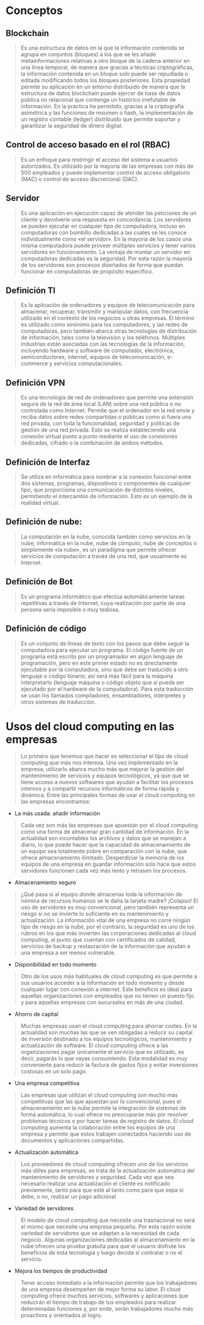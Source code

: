 

# Conceptos

## Blockchain
> Es una estructura de datos en la que la información contenida se agrupa en conjuntos (bloques) a los que se les añade metainformaciones relativas a otro bloque de la cadena anterior en una línea temporal, de manera que gracias a técnicas criptográficas, la información contenida en un bloque solo puede ser repudiada o editada modificando todos los bloques posteriores. Esta propiedad permite su aplicación en un entorno distribuido de manera que la estructura de datos blockchain puede ejercer de base de datos pública no relacional que contenga un histórico irrefutable de información. En la práctica ha permitido, gracias a la criptografía asimétrica y las funciones de resumen o hash, la implementación de un registro contable (ledger) distribuido que permite soportar y garantizar la seguridad de dinero digital.

## Control de acceso basado en el rol (RBAC)
> Es un enfoque para restringir el acceso del sistema a usuarios autorizados. Es utilizado por la mayoría de las empresas con más de 500 empleados y puede implementar control de acceso obligatorio (MAC) o control de acceso discrecional (DAC).

## Servidor
> Es una aplicación en ejecución capaz de atender las peticiones de un cliente y devolverle una respuesta en concordancia. Los servidores se pueden ejecutar en cualquier tipo de computadora, incluso en computadoras con bombillo dedicadas a las cuales se les conoce individualmente como «el servidor». En la mayoría de los casos una misma computadora puede proveer múltiples servicios y tener varios servidores en funcionamiento. La ventaja de montar un servidor en computadoras dedicadas es la seguridad. Por esta razón la mayoría de los servidores son procesos diseñados de forma que puedan funcionar en computadoras de propósito específico.

## Definición TI
> Es la aplicación de ordenadores y equipos de telecomunicación para almacenar, recuperar, transmitir y manipular datos, con frecuencia utilizado en el contexto de los negocios u otras empresas. El término es utilizado como sinónimo para los computadores, y las redes de computadoras, pero también abarca otras tecnologías de distribución de información, tales como la televisión y los teléfonos. Múltiples industrias están asociadas con las tecnologías de la información, incluyendo hardware y software de computador, electrónica, semiconductores, internet, equipos de telecomunicación, e-commerce y servicios computacionales.


## Definición VPN
> Es una tecnología de red de ordenadores que permite una extensión segura de la red de área local (LAN) sobre una red pública o no controlada como Internet. Permite que el ordenador en la red envíe y reciba datos sobre redes compartidas o públicas como si fuera una red privada, con toda la funcionalidad, seguridad y políticas de gestión de una red privada. Esto se realiza estableciendo una conexión virtual punto a punto mediante el uso de conexiones dedicadas, cifrado o la combinación de ambos métodos.

## Definición de Interfaz
> Se utiliza en informática para nombrar a la conexión funcional entre dos sistemas, programas, dispositivos o componentes de cualquier tipo, que proporciona una comunicación de distintos niveles, permitiendo el intercambio de información. Esto es un ejemplo de la realidad virtual.

## Definición de nube: 
> La computación en la nube, conocida también como servicios en la nube, informática en la nube, nube de cómputo, nube de conceptos o  simplemente  «la  nube»,  es  un  paradigma  que  permite  ofrecer  servicios  de computación a través de una red, que usualmente es Internet. 

## Definición de Bot
> Es un programa informático que efectúa automáticamente tareas repetitivas a través de Internet, cuya realización por parte de una persona sería imposible o muy tediosa.

## Definición de código
> Es un conjunto de líneas de texto con los pasos que debe seguir la computadora para ejecutar un programa. El código fuente de un programa está escrito por un programador en algún lenguaje de programación, pero en este primer estado no es directamente ejecutable por la computadora, sino que debe ser traducido a otro lenguaje o código binario; así será más fácil para la máquina interpretarlo (lenguaje máquina o código objeto que sí pueda ser ejecutado por el hardware de la computadora). Para esta traducción se usan los llamados compiladores, ensambladores, intérpretes y otros sistemas de traducción. 

# Usos del cloud computing en las empresas
> Lo primero que tenemos que hacer es seleccionar el tipo de cloud computing que más nos interesa. Una vez implementado en la empresa, utilizarlo abarca mucho más que mejorar la gestión del mantenimiento de servicios y equipos tecnológicos, ya que que se tiene acceso a nuevos softwares que ayudan a facilitar los procesos internos y a compartir recursos informáticos de forma rápida y dinámica. Entre las principales formas de usar el cloud computing en las empresas encontramos:

* La más usada: añadir información  
> Cada vez son más las empresas que apuestan por el cloud computing como una forma de almacenar gran cantidad de información. En la actualidad son incontables los archivos y datos que se manejan a diario, lo que puede hacer que la capacidad de almacenamiento de un equipo sea totalmente pobre en comparación con la nube, que ofrece almacenamiento ilimitado. Desperdiciar la memoria de los equipos de una empresa en guardar información solo hace que estos servidores funcionen cada vez más lento y retrasen los procesos.

* Almacenamiento seguro
> ¿Qué pasa si al equipo donde almacenas toda la información de nómina de recursos humanos se le daña la tarjeta madre? ¡Colapso! El uso de servidores es muy convencional, pero también representa un riesgo si no se invierte lo suficiente en su mantenimiento y actualización. La información vital de una empresa no corre ningún tipo de riesgo en la nube, por el contrario, la seguridad es uno de los rubros en los que más invierten las corporaciones dedicadas al cloud computing, al punto que cuentan con certificados de calidad, servicios de backup y restauración de la información que ayudan a una empresa a ser menos vulnerable.

* Disponibilidad en todo momento
> Otro de los usos más habituales de cloud computing es que permite a sus usuarios acceder a la información en todo momento y desde cualquier lugar con conexión a internet. Este beneficio es ideal para aquellas organizaciones con empleados que no tienen un puesto fijo y para aquellas empresas con sucursales en más de una ciudad.

* Ahorro de capital
> Muchas empresas usan el cloud computing para ahorrar costes. En la actualidad son muchas las que se ven obligadas a reducir su capital de inversión destinado a los equipos tecnológicos, mantenimiento y actualización de software. El cloud computing ofrece a las organizaciones pagar únicamente el servicio que es utilizado, es decir, pagarás lo que vayas consumiendo. Esta modalidad es muy conveniente para reducir la factura de gastos fijos y evitar inversiones costosas en un solo pago.

* Una empresa competitiva
> Las empresas que utilizan el cloud computing son mucho más competitivas que las que apuestan por lo convencional, pues el almacenamiento en la nube permite la integración de sistemas de forma automática, lo cual ofrece no preocuparse más por resolver problemas técnicos o por hacer tareas de registro de datos. El cloud computing aumenta la colaboración entre los equipos de una empresa y permite que estos trabajen conectados haciendo uso de documentos y aplicaciones compartidas.


* Actualización automática
> Los proveedores de cloud computing ofrecen uno de los servicios más útiles para empresas, se trata de la actualización automática del mantenimiento de servidores y seguridad. Cada vez que sea necesario realizar una actualización el cliente es notificado previamente, tanto para que esté al tanto como para que sepa si debe, o no, realizar un pago adicional

* Variedad de servidores
> El modelo de cloud computing que necesite una trasnacional no será el mismo que necesite una empresa pequeña. Por esta razón existe variedad de servidores que se adaptan a la necesidad de cada negocio. Algunas organizaciones dedicadas al almacenamiento en la nube ofrecen una prueba gratuita para que el usuario disfrute los beneficios de esta tecnología y luego decida si contratar o no el servicio.

* Mejora los tiempos de productividad
> Tener acceso inmediato a la información permite que los trabajadores de una empresa desempeñen de mejor forma su labor. El cloud computing ofrece muchos servicios, softwares y aplicaciones que reducirán el tiempo de trabajo de tus empleados para realizar determinadas funciones y, por ende, serán trabajadores mucho más proactivos y orientados al logro.
